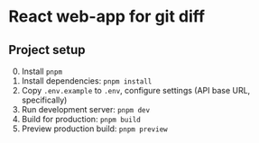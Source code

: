 # React web-app for git diff

## Project setup

0. Install `pnpm`
1. Install dependencies: `pnpm install`
2. Copy `.env.example` to `.env`, configure settings (API base URL, specifically)
3. Run development server: `pnpm dev`
4. Build for production: `pnpm build`
5. Preview production build: `pnpm preview`
